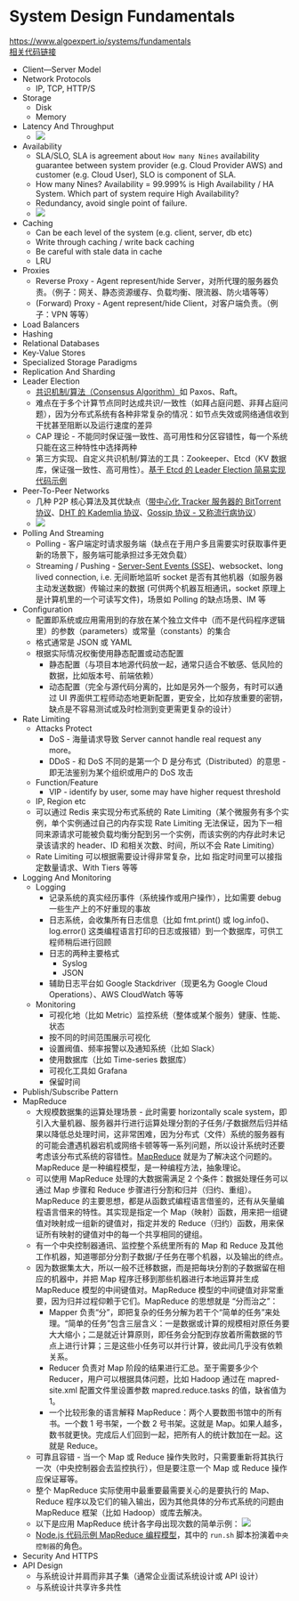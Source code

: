 # System Design Fundamentals

https://www.algoexpert.io/systems/fundamentals  
[相关代码链接](https://github.com/yihaoye/stem-notes/tree/master/e-software-architecture/Systems-Design)  
* Client—Server Model
* Network Protocols
  * IP, TCP, HTTP/S
* Storage
  * Disk
  * Memory
* Latency And Throughput
  * ![](./Latency%20And%20Throughput.png)
* Availability
  * SLA/SLO, SLA is agreement about `How many Nines` availability guarantee between system provider (e.g. Cloud Provider AWS) and customer (e.g. Cloud User), SLO is component of SLA.
  * How many Nines? Availability = 99.999% is High Availability / HA System. Which part of system require High Availability?
  * Redundancy, avoid single point of failure.
  * ![](./High%20Availability.png)
* Caching
  * Can be each level of the system (e.g. client, server, db etc)
  * Write through caching / write back caching
  * Be careful with stale data in cache
  * LRU
* Proxies
  * Reverse Proxy - Agent represent/hide Server，对所代理的服务器负责。（例子：网关、静态资源缓存、负载均衡、限流器、防火墙等等）
  * (Forward) Proxy - Agent represent/hide Client，对客户端负责。（例子：VPN 等等）
* Load Balancers
* Hashing
* Relational Databases
* Key-Value Stores
* Specialized Storage Paradigms
* Replication And Sharding
* Leader Election
  * [共识机制/算法（Consensus Algorithm）](https://draveness.me/consensus/)如 Paxos、Raft。
  * 难点在于多个计算节点同时达成共识/一致性（如拜占庭问题、非拜占庭问题），因为分布式系统有各种非常复杂的情况：如节点失效或网络通信收到干扰甚至阻断以及运行速度的差异
  * CAP 理论 - 不能同时保证强一致性、高可用性和分区容错性，每一个系统只能在这三种特性中选择两种
  * 第三方实现、自定义共识机制/算法的工具：Zookeeper、Etcd（KV 数据库，保证强一致性、高可用性）。[基于 Etcd 的 Leader Election 简易实现代码示例](./example%20questions/Leader%20Election.md)
* Peer-To-Peer Networks
  * 几种 P2P 核心算法及其优缺点（[带中心化 Tracker 服务器的 BitTorrent 协议](https://paaatrick.com/2019-07-07-network-protocol-p2p/)、[DHT 的 Kademlia 协议](https://zhuanlan.zhihu.com/p/40286711)、[Gossip 协议 - 又称流行病协议](https://zhuanlan.zhihu.com/p/41228196)）
  * ![](./Peer-To-Peer%20Networks.png)
* Polling And Streaming
  * Polling - 客户端定时请求服务端（缺点在于用户多且需要实时获取事件更新的场景下，服务端可能承担过多无效负载）
  * Streaming / Pushing - [Server-Sent Events (SSE)](https://stackoverflow.com/questions/5195452/websockets-vs-server-sent-events-eventsource)、websocket、long lived connection, i.e. 无间断地监听 socket 是否有其他机器（如服务器主动发送数据）传输过来的数据 (可供两个机器互相通讯，socket 原理上是计算机里的一个可读写文件)，场景如 Polling 的缺点场景、IM 等
* Configuration
  * 配置即系统或应用需用到的存放在某个独立文件中（而不是代码程序逻辑里）的参数（parameters）或常量（constants）的集合
  * 格式通常是 JSON 或 YAML
  * 根据实际情况权衡使用静态配置或动态配置
    * 静态配置（与项目本地源代码放一起，通常只适合不敏感、低风险的数据，比如版本号、前端依赖）
    * 动态配置（完全与源代码分离的，比如是另外一个服务，有时可以通过 UI 界面供工程师动态地更新配置，更安全，比如存放重要的密钥，缺点是不容易测试或及时检测到变更需更复杂的设计）
* Rate Limiting
  * Attacks Protect
    * DoS - 海量请求导致 Server cannot handle real request any more。
    * DDoS - 和 DoS 不同的是第一个 D 是分布式（Distributed）的意思 - 即无法鉴别为某个组织或用户的 DoS 攻击
  * Function/Feature
    * VIP - identify by user, some may have higher request threshold
  * IP, Region etc
  * 可以通过 Redis 来实现分布式系统的 Rate Limiting（某个微服务有多个实例，单个实例通过自己的内存实现 Rate Limiting 无法保证，因为下一相同来源请求可能被负载均衡分配到另一个实例，而该实例的内存此时未记录该请求的 header、ID 和相关次数、时间，所以不会 Rate Limiting）
  * Rate Limiting 可以根据需要设计得非常复杂，比如 指定时间里可以接指定数量请求、With Tiers 等等
* Logging And Monitoring
  * Logging
    * 记录系统的真实经历事件（系统操作或用户操作），比如需要 debug 一些生产上的不好重现的事故
    * 日志系统，会收集所有日志信息（比如 fmt.print() 或 log.info()、log.error() 这类编程语言打印的日志或报错）到一个数据库，可供工程师稍后进行回顾
    * 日志的两种主要格式
      * Syslog
      * JSON
    * 辅助日志平台如 Google Stackdriver（现更名为 Google Cloud Operations）、AWS CloudWatch 等等
  * Monitoring
    * 可视化地（比如 Metric）监控系统（整体或某个服务）健康、性能、状态
    * 按不同的时间范围展示可视化
    * 设置阀值、频率报警以及通知系统（比如 Slack）
    * 使用数据库（比如 Time-series 数据库）
    * 可视化工具如 Grafana
    * 保留时间
* Publish/Subscribe Pattern
* MapReduce
  * 大规模数据集的运算处理场景 - 此时需要 horizontally scale system，即引入大量机器、服务器并行进行运算处理分割的子任务/子数据然后归并结果以降低总处理时间，这非常困难，因为分布式（文件）系统的服务器有的可能会遭遇机器宕机或网络卡顿等等一系列问题，所以设计系统时还要考虑该分布式系统的容错性。[MapReduce](./mapreduce-osdi04.pdf) 就是为了解决这个问题的。MapReduce 是一种编程模型，是一种编程方法，抽象理论。
  * 可以使用 MapReduce 处理的大数据需满足 2 个条件：数据处理任务可以通过 Map 步骤和 Reduce 步骤进行分割和归并（归约、重组）。MapReduce 的主要思想，都是从函数式编程语言借鉴的，还有从矢量编程语言借来的特性。其实现是指定一个 Map（映射）函数，用来把一组键值对映射成一组新的键值对，指定并发的 Reduce（归约）函数，用来保证所有映射的键值对中的每一个共享相同的键组。 
  * 有一个中央控制器通讯、监控整个系统里所有的 Map 和 Reduce 及其他工作机器，知道哪部分分割子数据/子任务在哪个机器，以及输出的终点。
  * 因为数据集太大，所以一般不迁移数据，而是把每块分割的子数据留在相应的机器中，并把 Map 程序迁移到那些机器进行本地运算并生成 MapReduce 模型的中间键值对。MapReduce 模型的中间键值对非常重要，因为归并过程仰赖于它们。MapReduce 的思想就是 “分而治之”：
    * Mapper 负责“分”，即把复杂的任务分解为若干个“简单的任务”来处理。“简单的任务”包含三层含义：一是数据或计算的规模相对原任务要大大缩小；二是就近计算原则，即任务会分配到存放着所需数据的节点上进行计算；三是这些小任务可以并行计算，彼此间几乎没有依赖关系。
    * Reducer 负责对 Map 阶段的结果进行汇总。至于需要多少个 Reducer，用户可以根据具体问题，比如 Hadoop 通过在 mapred-site.xml 配置文件里设置参数 mapred.reduce.tasks 的值，缺省值为 1。
    * 一个比较形象的语言解释 MapReduce：两个人要数图书馆中的所有书。一个数 1 号书架，一个数 2 号书架。这就是 Map。如果人越多，数书就更快。完成后人们回到一起，把所有人的统计数加在一起。这就是 Reduce。
  * 可靠且容错 - 当一个 Map 或 Reduce 操作失败时，只需要重新将其执行一次（中央控制器会去监控执行），但是要注意一个 Map 或 Reduce 操作应保证幂等。
  * 整个 MapReduce 实际使用中最重要最需要关心的是要执行的 Map、Reduce 程序以及它们的输入输出，因为其他具体的分布式系统的问题由 MapReduce 框架（比如 Hadoop）或库去解决。
  * 以下是应用 MapReduce 统计各字母出现次数的简单示例： ![](./MapReduce%20Example.png)
  * [Node.js 代码示例 MapReduce 编程模型](https://github.com/yihaoye/stem-notes/tree/master/e-software-architecture/Systems-Design/map_reduce)，其中的 `run.sh` 脚本扮演着`中央控制器`的角色。
* Security And HTTPS
* API Design
  * 与系统设计并肩而非其子集（通常企业面试系统设计或 API 设计）
  * 与系统设计共享许多共性
